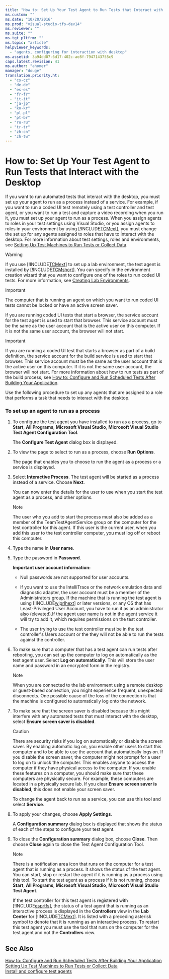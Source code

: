```yaml
---
title: "How to: Set Up Your Test Agent to Run Tests that Interact with the Desktop | Microsoft Docs"
ms.custom: ""
ms.date: "10/20/2016"
ms.prod: "visual-studio-tfs-dev14"
ms.reviewer: ""
ms.suite: ""
ms.tgt_pltfrm: ""
ms.topic: "article"
helpviewer_keywords: 
  - "agents, configuring for interaction with desktop"
ms.assetid: 3a94dd07-6d17-402c-ae8f-7947143755c9
caps.latest.revision: 41
ms.author: "ahomer"
manager: "douge"
translation.priority.ht: 
  - "cs-cz"
  - "de-de"
  - "es-es"
  - "fr-fr"
  - "it-it"
  - "ja-jp"
  - "ko-kr"
  - "pl-pl"
  - "pt-br"
  - "ru-ru"
  - "tr-tr"
  - "zh-cn"
  - "zh-tw"
---
```

# How to: Set Up Your Test Agent to Run Tests that Interact with the Desktop
If you want to run automated tests that interact with the desktop, you must set up your agent to run as a process instead of a service. For example, if you want to run a coded UI test remotely using a test controller and test agent, or you want to run a test and capture a video recording when you run it, you must set up your agent to run as a process. When you assign agents to roles in your test settings using Visual Studio, or you assign agents to roles in your environment by using [!INCLUDE[TCMext](../code-quality/includes/tcmext_md.md)], you must change the set up for any agents assigned to roles that have to interact with the desktop. For more information about test settings, roles and environments, see [Setting Up Test Machines to Run Tests or Collect Data](../test/setting-up-test-machines-to-run-tests-or-collect-data.md).  
  
> [!WARNING]
>  If you use [!INCLUDE[TCMext](../code-quality/includes/tcmext_md.md)] to set up a lab environment, the test agent is installed by [!INCLUDE[TCMshort](../test/includes/tcmshort_md.md)]. You can specify in the environment creation wizard that you want to configure one of the roles to run coded UI tests. For more information, see [Creating Lab Environments](../test/creating-lab-environments.md).  
  
> [!IMPORTANT]
>  The computer that is running an agent on which you want to run coded UI tests cannot be locked or have an active screen saver.  
  
 If you are running coded UI tests that start a browser, the service account for the test agent is used to start that browser. This service account must be the same as the user account that is the active user on this computer. If it is not the same user account, the browser will not start.  
  
> [!IMPORTANT]
>  If you are running a coded UI test that starts a browser as part of a build definition, the service account for the build service is used to start that browser. This service account must be the same as the user account that is the active user on this computer. If it is not the same user account, the browser will not start. For more information about how to run tests as part of the build process, see [How to: Configure and Run Scheduled Tests After Building Your Application](http://msdn.microsoft.com/en-us/32acfeb1-b1aa-4afb-8cfe-cc209e6183fd).  
  
 Use the following procedure to set up any agents that are assigned to a role that performs a task that needs to interact with the desktop.  
  
### To set up an agent to run as a process  
  
1.  To configure the test agent you have installed to run as a process, go to **Start**, **All Programs**, **Microsoft Visual Studio**, **Microsoft Visual Studio Test Agent Configuration Tool**.  
  
     The **Configure Test Agent** dialog box is displayed.  
  
2.  To view the page to select to run as a process, choose **Run Options**.  
  
     The page that enables you to choose to run the agent as a process or a service is displayed.  
  
3.  Select **Interactive Process**. The test agent will be started as a process instead of a service. Choose **Next**.  
  
     You can now enter the details for the user to use when you start the test agent as a process, and other options.  
  
    > [!NOTE]
    >  The user who you add to start the process must also be added as a member of the TeamTestAgentService group on the computer for the test controller for this agent. If this user is the current user, when you add this user to the test controller computer, you must log off or reboot this computer.  
  
4.  Type the name in **User name**.  
  
5.  Type the password in **Password**.  
  
     **Important user account information:**  
  
    -   Null passwords are not supported for user accounts.  
  
    -   If you want to use the IntelliTrace or the network emulation data and diagnostic adapter, the user account must be a member of the Administrators group. If the machine that is running the test agent is using [!INCLUDE[wiprlhext](../debugger/includes/wiprlhext_md.md)] or later versions, or any OS that has Least-Privileged User Account, you have to run it as an administrator also (elevated).If the agent user name is not in the agent service it will try to add it, which requires permissions on the test controller.  
  
    -   The user trying to use the test controller must be in the test controller's Users account or the they will not be able to run the tests against the controller.  
  
6.  To make sure that a computer that has a test agent can run tests after rebooting, you can set up the computer to log on automatically as the test agent user. Select **Log on automatically**. This will store the user name and password in an encrypted form in the registry.  
  
    > [!NOTE]
    >  When you are connected to the lab environment using a remote desktop or guest-based connection, you might experience frequent, unexpected disconnects. One possible cause of the loss of the connection is that the machine is configured to automatically log onto the network.  
  
7.  To make sure that the screen saver is disabled because this might interfere with any automated tests that must interact with the desktop, select **Ensure screen saver is disabled**.  
  
    > [!CAUTION]
    >  There are security risks if you log on automatically or disable the screen saver. By enabling automatic log on, you enable other users to start this computer and to be able to use the account that automatically logs on. If you disable the screen saver, the computer might not prompt for a user to log on to unlock the computer. This enables anyone to access the computer if they have physical access to the computer. If you enable these features on a computer, you should make sure that these computers are physically secure. For example, these computers are located in a physically secure lab. If you clear **Ensure screen saver is disabled**, this does not enable your screen saver.  
  
     To change the agent back to run as a service, you can use this tool and select **Service**.  
  
8.  To apply your changes, choose **Apply Settings**.  
  
     A **Configuration summary** dialog box is displayed that shows the status of each of the steps to configure your test agent.  
  
9. To close the **Configuration summary** dialog box, choose **Close**. Then choose **Close** again to close the Test Agent Configuration Tool.  
  
    > [!NOTE]
    >  There is a notification area icon that runs on the computer for a test agent that is running as a process. It shows the status of the test agent. You can start, stop or restart the agent if it is running as a process using this tool. To start the test agent as a process if it is not running, choose **Start**, **All Programs**, **Microsoft Visual Studio**, **Microsoft Visual Studio Test Agent**.  
  
     If the test controller for this test agent is registered with [!INCLUDE[esprtfs](../code-quality/includes/esprtfs_md.md)], the status of a test agent that is running as an interactive process is displayed in the **Controllers** view in the **Lab Center** for [!INCLUDE[TCMext](../code-quality/includes/tcmext_md.md)]. It is listed with a preceding asterisk symbol to denote that it is running as an interactive process. To restart this test agent you must use the tool that runs on the computer for the test agent and not the **Controllers** view.  
  
## See Also  
 [How to: Configure and Run Scheduled Tests After Building Your Application](http://msdn.microsoft.com/en-us/32acfeb1-b1aa-4afb-8cfe-cc209e6183fd)   
 [Setting Up Test Machines to Run Tests or Collect Data](../test/setting-up-test-machines-to-run-tests-or-collect-data.md)   
 [Install and configure test agents](../test/install-and-configure-test-agents.md)